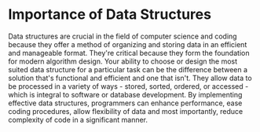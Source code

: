 # Importance of Data Structures

Data structures are crucial in the field of computer science and coding because they offer a method of organizing and storing data in an efficient and manageable format. They're critical because they form the foundation for modern algorithm design. Your ability to choose or design the most suited data structure for a particular task can be the difference between a solution that's functional and efficient and one that isn't. They allow data to be processed in a variety of ways - stored, sorted, ordered, or accessed - which is integral to software or database development. By implementing effective data structures, programmers can enhance performance, ease coding procedures, allow flexibility of data and most importantly, reduce complexity of code in a significant manner.
